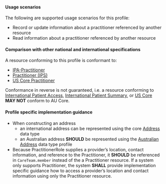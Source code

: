#### Usage scenarios

The following are supported usage scenarios for this profile:

- Record or update information about a practitioner referenced by another resource
- Read information about a practitioner referenced by another resource


#### Comparison with other national and international specifications

A resource conforming to this profile is conformant to:
- [IPA-Practitioner](https://build.fhir.org/ig/HL7/fhir-ipa/StructureDefinition-ipa-practitioner.html)
- [Practitioner (IPS)](http://build.fhir.org/ig/HL7/fhir-ips/StructureDefinition/Practitioner-uv-ips)
- [US Core Practitioner](http://hl7.org/fhir/us/core/StructureDefinition/us-core-practitioner)

Conformance in reverse is not guaranteed, i.e. a resource conforming to [International Patient Access](https://build.fhir.org/ig/HL7/fhir-ipa), [International Patient Summary](http://build.fhir.org/ig/HL7/fhir-ips), or [US Core](http://hl7.org/fhir/us/core) **MAY NOT** conform to AU Core.


#### Profile specific implementation guidance
- When constructing an address
  - an international address can be represented using the core [Address](http://hl7.org/fhir/R4/datatypes.html#Address) data type
  - an Australian address **SHOULD** be represented using the [Australian Address](http://build.fhir.org/ig/hl7au/au-fhir-base/StructureDefinition-au-address.html) data type profile
- Because PractitionerRole supplies a provider’s location, contact information, and reference to the Practitioner, it **SHOULD** be referenced in `CareTeam.member` instead of the a Practitioner resource. If a system only supports Practitioner, the system **SHALL** provide implementation specific guidance how to access a provider’s location and contact information using only the Practitioner resource.